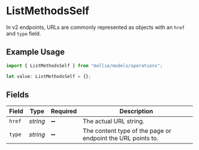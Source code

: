 # ListMethodsSelf

In v2 endpoints, URLs are commonly represented as objects with an `href` and `type` field.

## Example Usage

```typescript
import { ListMethodsSelf } from "mollie/models/operations";

let value: ListMethodsSelf = {};
```

## Fields

| Field                                                       | Type                                                        | Required                                                    | Description                                                 |
| ----------------------------------------------------------- | ----------------------------------------------------------- | ----------------------------------------------------------- | ----------------------------------------------------------- |
| `href`                                                      | *string*                                                    | :heavy_minus_sign:                                          | The actual URL string.                                      |
| `type`                                                      | *string*                                                    | :heavy_minus_sign:                                          | The content type of the page or endpoint the URL points to. |
